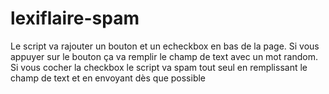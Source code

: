 # lexiflaire-spam

Le script va rajouter un bouton et un echeckbox en bas de la page.
Si vous appuyer sur le bouton ça va remplir le champ de text avec un mot random.
Si vous cocher la checkbox le script va spam tout seul en remplissant le champ de text et en envoyant dès que possible
